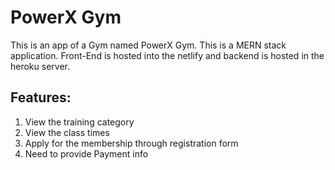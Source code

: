 # PowerX Gym
This is an app of a Gym named PowerX Gym. This is a MERN stack application. Front-End is hosted into the netlify and backend is hosted in the heroku server.

## Features:
1. View the training category
2. View the class times
3. Apply for the membership through registration form
4. Need to provide Payment info

